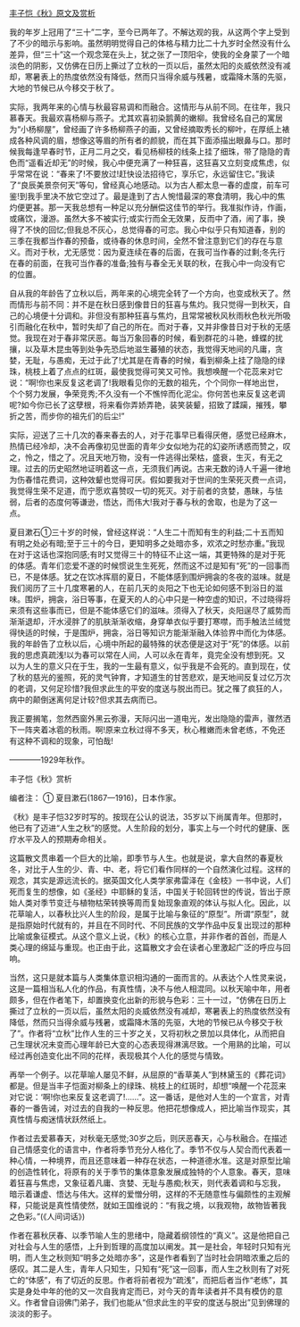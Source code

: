 [丰子恺《秋》原文及赏析](https://www.vrrw.net/wx/9054.html)

我的年岁上冠用了“三十”二字，至今已两年了。不解达观的我，从这两个字上受到了不少的暗示与影响。虽然明明觉得自己的体格与精力比二十九岁时全然没有什么差异，但“三十”这一个观念笼在头上，犹之张了一顶阳伞，使我的全身蒙了一个暗淡色的阴影，又仿佛在日历上撕过了立秋的一页以后，虽然太阳的炎威依然没有减却，寒暑表上的热度依然没有降低，然而只当得余威与残暑，或霜降木落的先驱，大地的节候已从今移交于秋了。

实际，我两年来的心情与秋最容易调和而融合。这情形与从前不同。在往年，我只慕春天。我最欢喜杨柳与燕子。尤其欢喜初染鹅黄的嫩柳。我曾经名自己的寓居为“小杨柳屋”，曾经画了许多杨柳燕子的画，又曾经摘取秀长的柳叶，在厚纸上裱成各种风调的眉，想像这等眉的所有者的颜貌，而在其下面添描出眼鼻与口。那时候我每逢早春时节，正月二月之交，看见杨柳枝的线条上挂了细珠，带了隐隐的青色而“遥看近却无”的时候，我心中便充满了一种狂喜，这狂喜又立刻变成焦虑，似乎常常在说：“春来了!不要放过!赶快设法招待它，享乐它，永远留住它。”我读了“良辰美景奈何天”等句，曾经真心地感动。以为古人都太息一春的虚度，前车可鉴!到我手里决不放它空过了。最是逢到了古人惋惜最深的寒食清明，我心中的焦灼便更甚。那一天我总想有一种足以充分酬偿这佳节的举行。我准拟作诗，作画，或痛饮，漫游。虽然大多不被实行;或实行而全无效果，反而中了酒，闹了事，换得了不快的回忆;但我总不灰心，总觉得春的可恋。我心中似乎只有知道春，别的三季在我都当作春的预备，或待春的休息时间，全然不曾注意到它们的存在与意义。而对于秋，尤无感觉：因为夏连续在春的后面，在我可当作春的过剩;冬先行在春的前面，在我可当作春的准备;独有与春全无关联的秋，在我心中一向没有它的位置。



自从我的年龄告了立秋以后，两年来的心境完全转了一个方向，也变成秋天了。然而情形与前不同：并不是在秋日感到像昔日的狂喜与焦灼。我只觉得一到秋天，自己的心境便十分调和。非但没有那种狂喜与焦灼，且常常被秋风秋雨秋色秋光所吸引而融化在秋中，暂时失却了自己的所在。而对于春，又并非像昔日对于秋的无感觉。我现在对于春非常厌恶。每当万象回春的时候，看到群花的斗艳，蜂蝶的扰攘，以及草木昆虫等到处争先恐后地滋生蕃殖的状态，我觉得天地间的凡庸，贪婪，无耻，与愚痴，无过于此了!尤其是在青春的时候，看到柳条上挂了隐隐的绿珠，桃枝上着了点点的红斑，最使我觉得可笑又可怜。我想唤醒一个花蕊来对它说：“啊!你也来反复这老调了!我眼看见你的无数的祖先，个个同你一样地出世，个个努力发展，争荣竞秀;不久没有一个不憔悴而化泥尘。你何苦也来反复这老调呢?如今你已长了这孽根，将来看你弄娇弄艳，装笑装颦，招致了蹂躏，摧残，攀折之苦，而步你的祖先们的后尘!”

实际，迎送了三十几次的春来春去的人，对于花事早已看得厌倦，感觉已经麻木，热情已经冷却，决不会再像初见世面的青年少女似地为花的幻姿所诱惑而赞之，叹之，怜之，惜之了。况且天地万物，没有一件逃得出荣枯，盛衰，生灭，有无之理。过去的历史昭然地证明着这一点，无须我们再说。古来无数的诗人千遍一律地为伤春惜花费词，这种效颦也觉得可厌。假如要我对于世间的生荣死灭费一点词，我觉得生荣不足道，而宁愿欢喜赞叹一切的死灭。对于前者的贪婪，愚昧，与怯弱，后者的态度何等谦逊，悟达，而伟大!我对于春与秋的舍取，也是为了这一点。

夏目漱石①三十岁的时候，曾经这样说：“人生二十而知有生的利益;二十五而知有明之处必有暗;至于三十的今日，更知明多之处暗亦多，欢浓之时愁亦重。”我现在对于这话也深抱同感;有时又觉得三十的特征不止这一端，其更特殊的是对于死的体感。青年们恋爱不遂的时候惯说生生死死，然而这不过是知有“死”的一回事而已，不是体感。犹之在饮冰挥扇的夏日，不能体感到围炉拥衾的冬夜的滋味。就是我们阅历了三十几度寒暑的人，在前几天的炎阳之下也无论如何感不到浴日的滋味。围炉，拥衾，浴日等事，在夏天的人的心中只是一种空虚的知识，不过晓得将来须有这些事而已，但是不能体感它们的滋味。须得入了秋天，炎阳逞尽了威势而渐渐退却，汗水浸胖了的肌肤渐渐收缩，身穿单衣似乎要打寒噤，而手触法兰绒觉得快适的时候，于是围炉，拥衾，浴日等知识方能渐渐融入体验界中而化为体感。我的年龄告了立秋以后，心境中所起的最特殊的状态便是这对于“死”的体感。以前我的思虑真疏浅!以为春可以常在人间，人可以永在青年，竟完全没有想到死。又以为人生的意义只在于生，我的一生最有意义，似乎我是不会死的。直到现在，仗了秋的慈光的鉴照，死的灵气钟育，才知道生的甘苦悲欢，是天地间反复过亿万次的老调，又何足珍惜?我但求此生的平安的度送与脱出而已。犹之罹了疯狂的人，病中的颠倒迷离何足计较?但求其去病而已。

我正要搁笔，忽然西窗外黑云弥漫，天际闪出一道电光，发出隐隐的雷声，骤然洒下一阵夹着冰雹的秋雨。啊!原来立秋过得不多天，秋心稚嫩而未曾老练，不免还有这种不调和的现象，可怕哉!

————1929年秋作。

丰子恺《秋》赏析

编者注： ① 夏目漱石(1867—1916)，日本作家。

《秋》是丰子恺32岁时写的。按现在公认的说法，35岁以下尚属青年。但那时，他已有了迈进“人生之秋”的感觉。人生阶段的划分，事实上与一个时代的健康、医疗水平及人的预期寿命相关。

这篇散文贯串着一个巨大的比喻，即季节与人生。也就是说，拿大自然的春夏秋冬，对比于人生的少、青、中、老，将它们看作同样的一个自然演化过程。这样的观念，其实是源远流长的。据英国文化人类学家弗雷泽在《金枝》一书中说，人们死而复生的想像，如《圣经》中耶稣的复活，中国关于轮回转世的传说，皆出于原始人类对季节变迁与植物枯荣转换等周而复始现象直观的体认与拟人化。因此，以花草喻人，以春秋比兴人生的阶段，是属于比喻与象征的“原型”。所谓“原型”，就是指原始时代就有的，并且在不同时代、不同民族的文学作品中反复出现过的那种比喻或象征模式。从这个意义上说，《秋》的核心立意，并非作者的首创，而是人类心理的绵延与重现。也正由于此，这篇散文才会在读者心里激起广泛的呼应与回响。

当然，这只是就本篇与人类集体意识相沟通的一面而言的。从表达个人性灵来说，这是一篇相当私人化的作品，有真性情，决不与他人相混同。以秋天喻中年，用者颇多，但在作者笔下，却置换变化出新的形貌与色彩：三十一过，“仿佛在日历上撕过了立秋的一页以后，虽然太阳的炎威依然没有减却，寒暑表上的热度依然没有降低，然而只当得余威与残暑，或霜降木落的先驱，大地的节候已从今移交于秋了”。作者将“立秋”比作人生的三十岁之关，又将初秋之景加以具体化，从而把自己生理状况未变而心理年龄已大变的心态表现得淋漓尽致。一个用熟的比喻，可以经过再创造变化出不同的花样，表现极其个人化的感觉与情致。

再举一个例子。以花草喻人屡见不鲜，从屈原的“香草美人”到林黛玉的《葬花词》都是。但是当丰子恺面对柳条上的绿珠、桃枝上的红斑时，却想“唤醒一个花蕊来对它说：‘啊!你也来反复这老调了!……”。这一番话，是他对人生的一个宣言，对青春的一番告诫，对过去的自我的一种反思。他把花想像成人，把比喻当作现实，其真性情与痴迷情状跃然纸上。

作者过去爱慕春天，对秋毫无感觉;30岁之后，则厌恶春天，心与秋融合。在描述自己情感变化的语言中，作者将季节充分人格化了。季节不仅与人契合而代表着一种心情，一种境界，而且还意味着一种存在状态，一种道德水准。这是对原型比喻的创造性转化，将原有的关于季节的集体意象发展成独特的个人意象。春天，意味着狂喜与焦虑，又象征着凡庸、贪婪、无耻与愚痴;秋天，则代表着调和与忘我，暗示着谦虚、悟达与伟大。这样的爱憎分明，这样的不无随意性与偏颇性的主观解释，只能说是真性情使然，就如王国维说的：“有我之境，以我观物，故物皆著我之色彩。”(《人间词话》)

作者在慕秋厌春、以季节喻人生的思绪中，隐藏着纲领性的“真义”。这是他把自己对社会与人生的感悟，上升到哲理的高度加以阐发。其一是社会，年轻时只知有光明，而人生之秋则知“明多之处暗亦多”，这是作者看到了当时社会阴暗浓重之后的感叹。其二是人生，青年人只知生，只知有“死”这一回事，而人生之秋则有了对死亡的“体感”，有了切近的反思。作者将前者视为“疏浅”，而把后者当作“老练”，其实是身处中年的他的又一次自我肯定而已，对今天的青年读者并不具有模仿的意义。作者曾自诩佛门弟子，我们也能从“但求此生的平安的度送与脱出”见到佛理的淡淡的影子。

